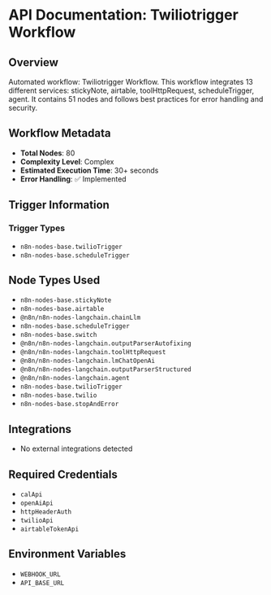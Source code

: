 # API Documentation: Twiliotrigger Workflow

## Overview
Automated workflow: Twiliotrigger Workflow. This workflow integrates 13 different services: stickyNote, airtable, toolHttpRequest, scheduleTrigger, agent. It contains 51 nodes and follows best practices for error handling and security.

## Workflow Metadata
- **Total Nodes**: 80
- **Complexity Level**: Complex
- **Estimated Execution Time**: 30+ seconds
- **Error Handling**: ✅ Implemented

## Trigger Information
### Trigger Types
- `n8n-nodes-base.twilioTrigger`
- `n8n-nodes-base.scheduleTrigger`

## Node Types Used
- `n8n-nodes-base.stickyNote`
- `n8n-nodes-base.airtable`
- `@n8n/n8n-nodes-langchain.chainLlm`
- `n8n-nodes-base.scheduleTrigger`
- `n8n-nodes-base.switch`
- `@n8n/n8n-nodes-langchain.outputParserAutofixing`
- `@n8n/n8n-nodes-langchain.toolHttpRequest`
- `@n8n/n8n-nodes-langchain.lmChatOpenAi`
- `@n8n/n8n-nodes-langchain.outputParserStructured`
- `@n8n/n8n-nodes-langchain.agent`
- `n8n-nodes-base.twilioTrigger`
- `n8n-nodes-base.twilio`
- `n8n-nodes-base.stopAndError`

## Integrations
- No external integrations detected

## Required Credentials
- `calApi`
- `openAiApi`
- `httpHeaderAuth`
- `twilioApi`
- `airtableTokenApi`

## Environment Variables
- `WEBHOOK_URL`
- `API_BASE_URL`
